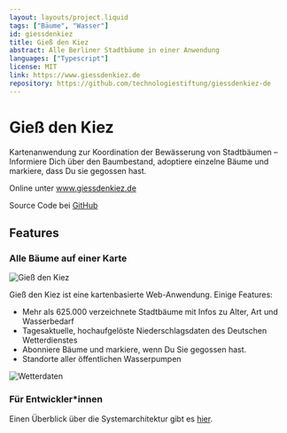 ```yaml
---
layout: layouts/project.liquid
tags: ["Bäume", "Wasser"]
id: giessdenkiez
title: Gieß den Kiez
abstract: Alle Berliner Stadtbäume in einer Anwendung
languages: ["Typescript"]
license: MIT
link: https://www.giessdenkiez.de
repository: https://github.com/technologiestiftung/giessdenkiez-de
---
```


# Gieß den Kiez

Kartenanwendung zur Koordination der Bewässerung von Stadtbäumen – Informiere Dich über den Baumbestand, adoptiere einzelne Bäume und markiere, dass Du sie gegossen hast.

Online unter <a href="https://www.giessdenkiez.de" target="_blank" rel="noopener noreferrer">www.giessdenkiez.de</a>

Source Code bei <a href="https://github.com/technologiestiftung/giessdenkiez-de" target="_blank" rel="noopener noreferrer">GitHub</a>

## Features

### Alle Bäume auf einer Karte

![Gieß den Kiez](/assets/images/projects/giessdenkiez-hero.png)

Gieß den Kiez ist eine kartenbasierte Web-Anwendung. Einige Features:

- Mehr als 625.000 verzeichnete Stadtbäume mit Infos zu Alter, Art und Wasserbedarf
- Tagesaktuelle, hochaufgelöste Niederschlagsdaten des Deutschen Wetterdienstes
- Abonniere Bäume und markiere, wenn Du Sie gegossen hast.
- Standorte aller öffentlichen Wasserpumpen

![Wetterdaten](/assets/images/projects/giessdenkiez_weather.png)

### Für Entwickler\*innen

Einen Überblick über die Systemarchitektur gibt es <a href="https://github.com/technologiestiftung/giessdenkiez-de" target="_blank" rel="noopener noreferrer">hier</a>.
